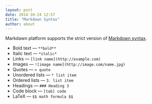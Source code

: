 ```yaml
---
layout: post
date: 2014-10-24 12:57
title: "Markdown Syntax"
author: about
---
```


Markdawn platform supports the strict version of [Markdown syntax](http://daringfireball.net/projects/markdown/syntax).

* Bold text — `**bold**`
* Italic text — `*italic*`
* Links — `[link name](http://example.com)`
* Images —  `![image name](http://image.com/name.jpg)`
* Quotes — `> quote`
* Unordered lists — `* list item`
* Ordered lists — `3. list item`
* Headings — `### Heading 3`
* Code block — `[tab] code`
* LaTeX — `$$ math formula $$`